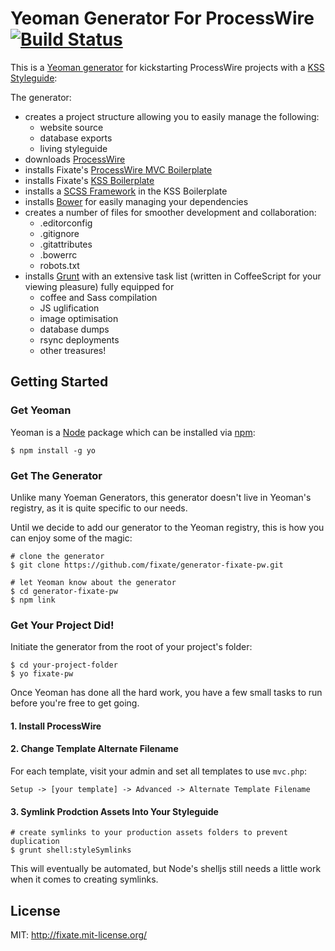 # Yeoman Generator For ProcessWire [![Build Status](https://secure.travis-ci.org/fixate/generator-fixate-pw.png?branch=master)](https://travis-ci.org/fixate/generator-fixate-pw)

This is a [Yeoman generator](http://yeoman.io) for kickstarting ProcessWire projects with a [KSS Styleguide](http://github.com/kneath/kss):

The generator:

- creates a project structure allowing you to easily manage the following:
	- website source
	- database exports
	- living styleguide
- downloads [ProcessWire](http://processwire.com)
- installs Fixate's [ProcessWire MVC Boilerplate](http://github.com/fixate/pw-mvc-boilerplate)
- installs Fixate's [KSS Boilerplate](http://github.com/fixate/kss-boilerplate)
- installs a [SCSS Framework](http://github.com/larrybotha/styleguide) in the KSS Boilerplate
- installs [Bower](http://bower.io) for easily managing your dependencies
- creates a number of files for smoother development and collaboration:
	- .editorconfig
	- .gitignore
	- .gitattributes
	- .bowerrc
	- robots.txt
- installs [Grunt](http://gruntjs.com) with an extensive task list (written in CoffeeScript for your viewing pleasure) fully equipped for
	- coffee and Sass compilation
	- JS uglification
	- image optimisation
	- database dumps
	- rsync deployments
	- other treasures!

## Getting Started

### Get Yeoman

Yeoman is a [Node](http://nodejs.org]) package which can be installed via [npm](http://npmks.org):

```
$ npm install -g yo
```

### Get The Generator

Unlike many Yoeman Generators, this generator doesn't live in Yeoman's registry, as it is quite specific to our needs.

Until we decide to add our generator to the Yeoman registry, this is how you can enjoy some of the magic:

```
# clone the generator
$ git clone https://github.com/fixate/generator-fixate-pw.git

# let Yeoman know about the generator
$ cd generator-fixate-pw
$ npm link
```

### Get Your Project Did!

Initiate the generator from the root of your project's folder:

```
$ cd your-project-folder
$ yo fixate-pw
```

Once Yeoman has done all the hard work, you have a few small tasks to run before you're free to get going.

#### 1. Install ProcessWire

#### 2. Change Template Alternate Filename

For each template, visit your admin and set all templates to use `mvc.php`:

```
Setup -> [your template] -> Advanced -> Alternate Template Filename
```

#### 3. Symlink Prodction Assets Into Your Styleguide

```
# create symlinks to your production assets folders to prevent duplication
$ grunt shell:styleSymlinks
```

This will eventually be automated, but Node's shelljs still needs a little work when it comes to creating symlinks.

## License

MIT: http://fixate.mit-license.org/
